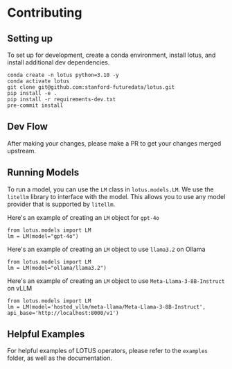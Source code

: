 # Contributing

## Setting up

To set up for development, create a conda environment, install lotus, and install additional dev dependencies.
```
conda create -n lotus python=3.10 -y
conda activate lotus
git clone git@github.com:stanford-futuredata/lotus.git
pip install -e .
pip install -r requirements-dev.txt
pre-commit install
```

## Dev Flow
After making your changes, please make a PR to get your changes merged upstream.

## Running Models
To run a model, you can use the `LM` class in `lotus.models.LM`. We use the `litellm` library to interface with the model.
This allows you to use any model provider that is supported by `litellm`.

Here's an example of creating an `LM` object for `gpt-4o`
```
from lotus.models import LM
lm = LM(model="gpt-4o")
```

Here's an example of creating an `LM` object to use `llama3.2` on Ollama
```
from lotus.models import LM
lm = LM(model="ollama/llama3.2")
```

Here's an example of creating an `LM` object to use `Meta-Llama-3-8B-Instruct` on vLLM
```
from lotus.models import LM
lm = LM(model='hosted_vllm/meta-llama/Meta-Llama-3-8B-Instruct', api_base='http://localhost:8000/v1')
```

## Helpful Examples
For helpful examples of LOTUS operators, please refer to the `examples` folder, as well as the documentation.